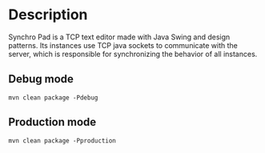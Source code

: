 # Description
Synchro Pad is a TCP text editor made with Java Swing and design patterns. Its instances use TCP java sockets to communicate with the server, which is responsible for synchronizing the behavior of all instances.

## Debug mode
```shell
mvn clean package -Pdebug
```

## Production mode
```shell
mvn clean package -Pproduction
```